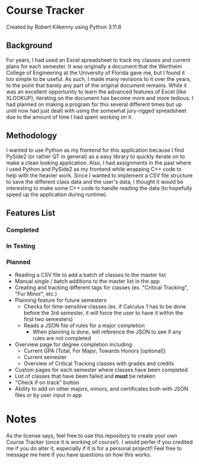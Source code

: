 # Course Tracker

Created by Robert Kilkenny using Python 3.11.6

## Background

For years, I had used an Excel spreadsheet to track my classes and current plans for each semester. It was originally a document that the Wertheim College of Engineering at the University of Florida gave me, but I found it too simple to be useful. As such, I made many revisions to it over the years, to the point that barely any part of the original document remains. While it was an excellent opportunity to learn the advanced features of Excel (like XLOOKUP), iterating on the document has become more and more tedious. I had planned on making a program for this several different times but up until now had just dealt with using the somewhat jury-rigged spreadsheet due to the amount of time I had spent working on it.

## Methodology

I wanted to use Python as my frontend for this application because I find PySide2 (or rather QT in general) as a easy library to quickly iterate on to make a clean looking application. Also, I had assignments in the past where I used Python and PySide2 as my frontend while wrapping C++ code to help with the heavier work. Since I wanted to implement a CSV file structure to save the different class data and the user's data, I thought it would be interesting to make some C++ code to handle reading the data (to hopefully speed up the application during runtime).

## Features List

### Completed

### In Testing

### Planned

- Reading a CSV file to add a batch of classes to the master list
- Manual single / batch additions to the master list in the app
- Creating and tracking different tags for classes (ex. "Critical Tracking", "For Minor", etc.)
- Planning feature for future semesters
  - Checks for time-sensitive classes (ex. if Calculus 1 has to be done before the 3rd semester, it will force the user to have it within the first two semesters)
  - Reads a JSON file of rules for a major completion
    - When planning is done, will reference the JSON to see if any rules are not completed
- Overview page for degree completion including:
  - Current GPA (Total, For Major, Towards Honors [optional])
  - Current semester
  - Overview of Critical Tracking classes with grades and credits
- Custom pages for each semester where classes have been completed
- List of classes that have been failed and **must** be retaken
- "Check if on track" button
- Ability to add on other majors, minors, and certificates both with JSON files or by user input in app

# Notes

As the license says, feel free to use this repository to create your own Course Tracker (once it is working of course!). I would perfer if you credited me if you do alter it, especially if it is for a personal project!! Feel free to message me here if you have questions on how this works.

